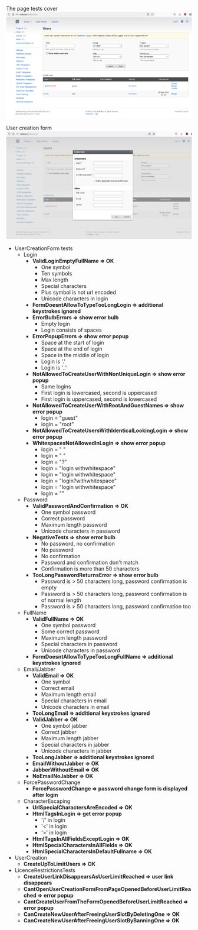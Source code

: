 The page tests cover
![](users-page.png)

User creation form
![](user-creation-form.png)

- UserCreationForm tests
    - Login
        - __ValidLoginEmptyFullName => OK__
            - One symbol
            - Ten symbols
            - Max length
            - Special characters
            - Plus symbol is not url encoded
            - Unicode characters in login
        - __FormDoesntAllowToTypeTooLongLogin => additional keystrokes ignored__
        - __ErrorBulbErrors => show error bulb__
            - Empty login
            - Login consists of spaces
        - __ErrorPopupErrors => show error popup__
            - Space at the start of login
            - Space at the end of login
            - Space in the middle of login
            - Login is '.'
            - Login is '..'
        - __NotAllowedToCreateUserWithNonUniqueLogin => show error popup__
            - Same logins
            - First login is lowercased, second is uppercased
            - First login is uppercased, second is lowercased
        - __NotAllowedToCreateUserWithRootAndGuestNames => show error popup__
            - login = "guest"
            - login = "root"
        - __NotAllowedToCreateUsersWithIdenticalLookingLogin => show error popup__
        - __WhitespacesNotAllowedInLogin => show error popup__
            - login = " "
            - login = " "
            - login = "?"
            - login = "login withwhitespace"
            - login = "login withwhitespace"
            - login = "login?withwhitespace"
            - login = "login withwhitespace"
            - login = ""
    - Password
        - __ValidPasswordAndConfirmation => OK__
            - One symbol password
            - Correct password
            - Maximum length password
            - Unicode characters in password
        - __NegativeTests => show error bulb__
            - No password, no confirmation
            - No password
            - No confirmation
            - Password and confirmation don't match
            - Confirmation is more than 50 characters
        - __TooLongPasswordReturnsError => show error bulb__
            - Password is > 50 characters long, password confirmation is empty
            - Password is > 50 characters long, password confirmation is of normal length
            - Password is > 50 characters long, password confirmation too
    - FullName
        - __ValidFullName => OK__
            - One symbol password
            - Some correct password
            - Maximum length password
            - Special characters in password
            - Unicode characters in password
        - __FormDoesntAllowToTypeTooLongFullName =>  additional keystrokes ignored__
    - Email/Jabber
        - __ValidEmail => OK__
            - One symbol
            - Correct email
            - Maximum length email
            - Special characters in email
            - Unicode characters in email
        - __TooLongEmail => additional keystrokes ignored__
        - __ValidJabber => OK__
            - One symbol jabber
            - Correct jabber
            - Maximum length jabber
            - Special characters in jabber
            - Unicode characters in jabber
        - __TooLongJabber => additional keystrokes ignored__
        - __EmailWithoutJabber => OK__
        - __JabberWithoutEmail => OK__
        - __NoEmailNoJabber => OK__
    - ForcePasswordChange
        - __ForcePasswordChange => password change form is displayed after login__
    - CharacterEscaping
        - __UrlSpecialCharactersAreEncoded => OK__
        - __HtmlTagsInLogin => get error popup__
            - '/' in login
            - '<' in login
            - '>' in login
        - __HtmlTagsInAllFieldsExceptLogin => OK__
        - __HtmlSpecialCharactersInAllFields => OK__
        - __HtmlSpecialCharactersInDefaultFullname => OK__
- UserCreation
    - __CreateUpToLimitUsers => OK__
- LicenceRestrictionsTests
    - __CreateUserLinkDisappearsAsUserLimitReached => user link disappears__
    - __CantOpenUserCreationFormFromPageOpenedBeforeUserLimitReached => error popup__
    - __CantCreateUserFromTheFormOpenedBeforeUserLimitReached => error popup__
    - __CanCreateNewUserAfterFreeingUserSlotByDeletingOne => OK__
    - __CanCreateNewUserAfterFreeingUserSlotByBanningOne => OK__
